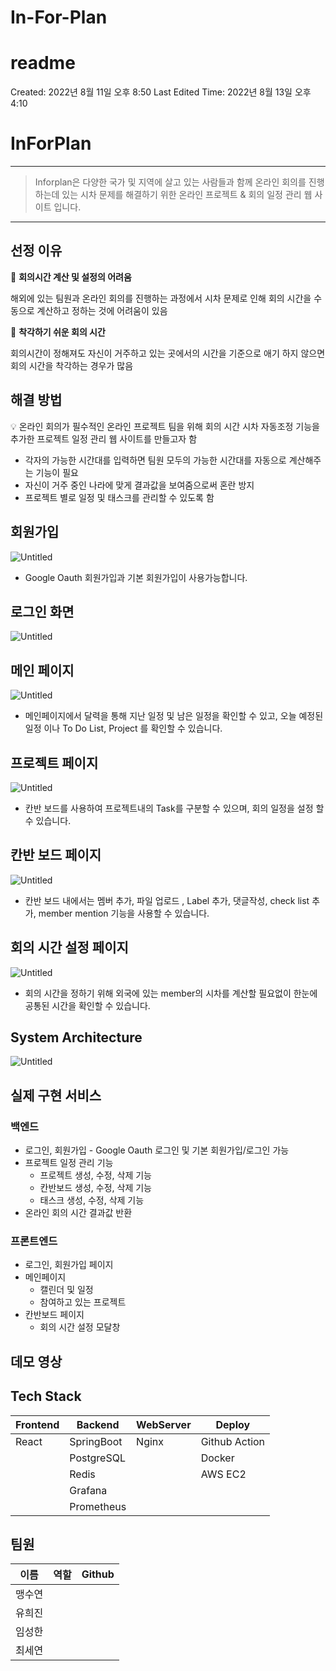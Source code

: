 # In-For-Plan
# readme

Created: 2022년 8월 11일 오후 8:50
Last Edited Time: 2022년 8월 13일 오후 4:10

# InForPlan

---

> Inforplan은 다양한 국가 및 지역에 살고 있는 사람들과 함께 온라인 회의를 진행하는데 있는 시차 문제를 해결하기 위한 온라인 프로젝트 & 회의 일정 관리 웹 사이트 입니다.
> 

---

## 선정 이유

📍 **회의시간 계산 및 설정의 어려움**

해외에 있는 팀원과 온라인 회의를 진행하는 과정에서 시차 문제로 인해 회의 시간을 수동으로 계산하고 정하는 것에 어려움이 있음

📍 **착각하기 쉬운 회의 시간**

회의시간이 정해져도 자신이 거주하고 있는 곳에서의 시간을 기준으로 애기 하지 않으면 회의 시간을 착각하는 경우가 많음

## 해결 방법

💡 온라인 회의가 필수적인 온라인 프로젝트 팀을 위해 회의 시간 시차 자동조정 기능을 추가한 프로젝트 일정 관리 웹 사이트를 만들고자 함

- 각자의 가능한 시간대를 입력하면 팀원 모두의 가능한 시간대를 자동으로 계산해주는 기능이 필요
- 자신이 거주 중인 나라에 맞게 결과값을 보여줌으로써 혼란 방지
- 프로젝트 별로 일정 및 태스크를 관리할 수 있도록 함

## 회원가입

![Untitled](readme%20adc054e78fda4a669ef9d2ad0ffa3c1d/Untitled.png)

- Google Oauth 회원가입과 기본 회원가입이 사용가능합니다.

## 로그인 화면

![Untitled](readme%20adc054e78fda4a669ef9d2ad0ffa3c1d/Untitled%201.png)

## 메인 페이지

![Untitled](readme%20adc054e78fda4a669ef9d2ad0ffa3c1d/Untitled%202.png)

- 메인페이지에서 달력을 통해 지난 일정 및 남은 일정을 확인할 수 있고, 오늘 예정된 일정 이나 To Do List, Project 를 확인할 수 있습니다.

## 프로젝트 페이지

![Untitled](readme%20adc054e78fda4a669ef9d2ad0ffa3c1d/Untitled%203.png)

- 칸반 보드를 사용하여 프로젝트내의 Task를 구분할 수 있으며, 회의 일정을 설정 할 수 있습니다.

## 칸반 보드 페이지

![Untitled](readme%20adc054e78fda4a669ef9d2ad0ffa3c1d/Untitled%204.png)

- 칸반 보드 내에서는 멤버 추가,  파일 업로드 , Label 추가, 댓글작성, check list 추가, member mention 기능을 사용할 수 있습니다.

## 회의 시간 설정 페이지

![Untitled](readme%20adc054e78fda4a669ef9d2ad0ffa3c1d/Untitled%205.png)

- 회의 시간을 정하기 위해 외국에 있는 member의 시차를 계산할 필요없이 한눈에 공통된 시간을 확인할 수 있습니다.

## System Architecture

![Untitled](readme%20adc054e78fda4a669ef9d2ad0ffa3c1d/Untitled%206.png)

## 실제 구현 서비스

### 백엔드

- 로그인, 회원가입 - Google Oauth 로그인 및 기본 회원가입/로그인 가능
- 프로젝트 일정 관리 기능
    - 프로젝트 생성, 수정, 삭제 기능
    - 칸반보드 생성, 수정, 삭제 기능
    - 태스크 생성, 수정, 삭제 기능
- 온라인 회의 시간 결과값 반환

### 프론트엔드

- 로그인, 회원가입 페이지
- 메인페이지
    - 캘린더 및 일정
    - 참여하고 있는 프로젝트
- 칸반보드 페이지
    - 회의 시간 설정 모달창
    

## 데모 영상

## Tech Stack

| Frontend | Backend | WebServer | Deploy |
| --- | --- | --- | --- |
| React | SpringBoot | Nginx  | Github Action |
|  | PostgreSQL |  | Docker |
|  | Redis |  | AWS EC2 |
|  | Grafana |  |  |
|  | Prometheus |  |  |

## 팀원

| 이름  | 역할 | Github |
| --- | --- | --- |
| 맹수연  |  |  |
| 유희진 |  |  |
| 임성한  |  |  |
| 최세연 |  |  |
